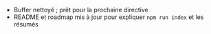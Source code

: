 - Buffer nettoyé ; prêt pour la prochaine directive
- README et roadmap mis à jour pour expliquer `npm run index` et les résumés
